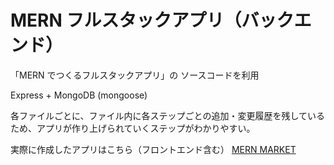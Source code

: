 # MERN フルスタックアプリ（バックエンド）

「MERN でつくるフルスタックアプリ」の ソースコードを利用

Express + MongoDB (mongoose)

各ファイルごとに、ファイル内に各ステップごとの追加・変更履歴を残しているため、アプリが作り上げられていくステップがわかりやすい。

実際に作成したアプリはこちら（フロントエンド含む）
[MERN MARKET](https://mern-book-mern-stack-app.netlify.app/)
